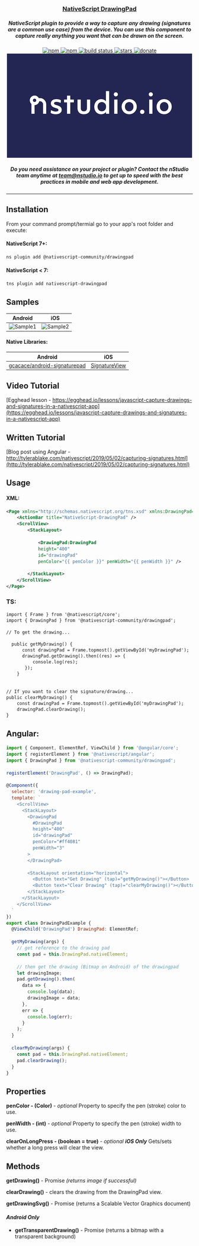 <a align="center" href="https://www.npmjs.com/package/nativescript-drawingpad">
    <h3 align="center">NativeScript DrawingPad</h3>
</a>
<h5 align="center">
NativeScript plugin to provide a way to capture any drawing (signatures are a common use case) from the device. You can use this component to capture really anything you want that can be drawn on the screen.</h4>

<p align="center">
    <a href="https://www.npmjs.com/package/nativescript-drawingpad">
        <img src="https://img.shields.io/npm/v/nativescript-drawingpad.svg" alt="npm">
    </a>
    <a href="https://www.npmjs.com/package/nativescript-drawingpad">
        <img src="https://img.shields.io/npm/dt/nativescript-drawingpad.svg?label=npm%20downloads" alt="npm">
    </a>
     <a href="https://travis-ci.org/bradmartin/nativescript-drawingpad">
        <img src="https://travis-ci.org/bradmartin/nativescript-drawingpad.svg?branch=master" alt="build status">
    </a>
    <a href="https://github.com/bradmartin/nativescript-drawingpad/stargazers">
        <img src="https://img.shields.io/github/stars/bradmartin/nativescript-drawingpad.svg" alt="stars">
    </a>
    <a href="https://paypal.me/bradwayne88">
        <img src="https://img.shields.io/badge/Donate-PayPal-green.svg" alt="donate">
    </a>
    <a href="https://nstudio.io">
      <img src="https://github.com/nstudio/media/blob/master/images/nstudio-banner.png" alt="nStudio banner">
    </a>
    <h5 align="center">Do you need assistance on your project or plugin? Contact the nStudio team anytime at <a href="mailto:team@nstudio.io">team@nstudio.io</a> to get up to speed with the best practices in mobile and web app development.
    </h5>
</p>

---

## Installation

From your command prompt/termial go to your app's root folder and execute:

#### NativeScript 7+:

```bash
ns plugin add @nativescript-community/drawingpad
```

#### NativeScript < 7:

```bash
tns plugin add nativescript-drawingpad
```

## Samples

| Android                               | iOS                               |
| ------------------------------------- | --------------------------------- |
| ![Sample1](images/androidDrawing.gif) | ![Sample2](images/iosDrawing.gif) |

#### Native Libraries:

| Android                                                                         | iOS                                                       |
| ------------------------------------------------------------------------------- | --------------------------------------------------------- |
| [gcacace/android-signaturepad](https://github.com/gcacace/android-signaturepad) | [SignatureView](https://cocoapods.org/pods/SignatureView) |

## Video Tutorial

[Egghead lesson - https://egghead.io/lessons/javascript-capture-drawings-and-signatures-in-a-nativescript-app](https://egghead.io/lessons/javascript-capture-drawings-and-signatures-in-a-nativescript-app)

## Written Tutorial

[Blog post using Angular - http://tylerablake.com/nativescript/2019/05/02/capturing-signatures.html](http://tylerablake.com/nativescript/2019/05/02/capturing-signatures.html)

## Usage

#### XML:

```XML
<Page xmlns="http://schemas.nativescript.org/tns.xsd" xmlns:DrawingPad="nativescript-drawingpad" loaded="pageLoaded">
    <ActionBar title="NativeScript-DrawingPad" />
    <ScrollView>
        <StackLayout>

            <DrawingPad:DrawingPad
            height="400"
            id="drawingPad"
            penColor="{{ penColor }}" penWidth="{{ penWidth }}" />

        </StackLayout>
    </ScrollView>
</Page>
```

### TS:

```TS
import { Frame } from '@nativescript/core';
import { DrawingPad } from '@nativescript-community/drawingpad';

// To get the drawing...

  public getMyDrawing() {
      const drawingPad = Frame.topmost().getViewById('myDrawingPad');
      drawingPad.getDrawing().then((res) => {
          console.log(res);
       });
    }


// If you want to clear the signature/drawing...
public clearMyDrawing() {
    const drawingPad = Frame.topmost().getViewById('myDrawingPad');
    drawingPad.clearDrawing();
}
```

## Angular:

```javascript
import { Component, ElementRef, ViewChild } from '@angular/core';
import { registerElement } from '@nativescript/angular';
import { DrawingPad } from '@nativescript-community/drawingpad';

registerElement('DrawingPad', () => DrawingPad);

@Component({
  selector: 'drawing-pad-example',
  template: `
    <ScrollView>
      <StackLayout>
        <DrawingPad
          #DrawingPad
          height="400"
          id="drawingPad"
          penColor="#ff4081"
          penWidth="3"
        >
        </DrawingPad>

        <StackLayout orientation="horizontal">
          <Button text="Get Drawing" (tap)="getMyDrawing()"></Button>
          <Button text="Clear Drawing" (tap)="clearMyDrawing()"></Button>
        </StackLayout>
      </StackLayout>
    </ScrollView>
  `
})
export class DrawingPadExample {
  @ViewChild('DrawingPad') DrawingPad: ElementRef;

  getMyDrawing(args) {
    // get reference to the drawing pad
    const pad = this.DrawingPad.nativeElement;

    // then get the drawing (Bitmap on Android) of the drawingpad
    let drawingImage;
    pad.getDrawing().then(
      data => {
        console.log(data);
        drawingImage = data;
      },
      err => {
        console.log(err);
      }
    );
  }

  clearMyDrawing(args) {
    const pad = this.DrawingPad.nativeElement;
    pad.clearDrawing();
  }
}
```

## Properties

**penColor - (Color)** - _optional_
Property to specify the pen (stroke) color to use.

**penWidth - (int)** - _optional_
Property to specify the pen (stroke) width to use.

**clearOnLongPress - (boolean = true)** - _optional_ **_iOS Only_**
Gets/sets whether a long press will clear the view.

## Methods

**getDrawing()** - Promise _(returns image if successful)_

**clearDrawing()** - clears the drawing from the DrawingPad view.

**getDrawingSvg()** - Promise (returns a Scalable Vector Graphics document)

#### _Android Only_

- **getTransparentDrawing()** - Promise (returns a bitmap with a transparent background)
